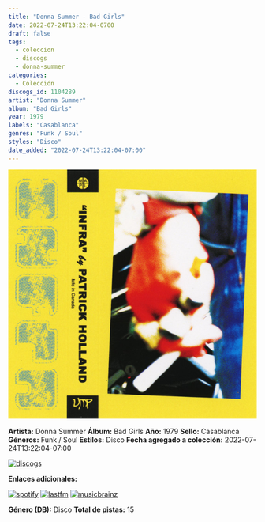 ```yaml
---
title: "Donna Summer - Bad Girls"
date: 2022-07-24T13:22:04-0700
draft: false
tags:
  - coleccion
  - discogs
  - donna-summer
categories:
  - Colección
discogs_id: 1104289
artist: "Donna Summer"
album: "Bad Girls"
year: 1979
labels: "Casablanca"
genres: "Funk / Soul"
styles: "Disco"
date_added: "2022-07-24T13:22:04-07:00"
---
```


![cover](image.jpeg (Donna Summer - Bad Girls))

**Artista:** Donna Summer
**Álbum:** Bad Girls
**Año:** 1979
**Sello:** Casablanca
**Géneros:** Funk / Soul
**Estilos:** Disco
**Fecha agregado a colección:** 2022-07-24T13:22:04-07:00

[![discogs](../../links/svg/discogs.png (discogs))](https://api.discogs.com/releases/1104289)


**Enlaces adicionales:**

[![spotify](../../links/svg/spotify.png (spotify))](https://open.spotify.com/album/58GjBhQvLHwfQFJtdP9Oxg)
[![lastfm](../../links/svg/lastfm.png (lastfm))](https://www.last.fm/music/Donna+Summer/Bad+Girls)
[![musicbrainz](../../links/svg/musicbrainz.png (musicbrainz))](https://musicbrainz.org/release/b7fa48d9-fed7-4652-a497-566d4a4d5906)

**Género (DB):** Disco
**Total de pistas:** 15
